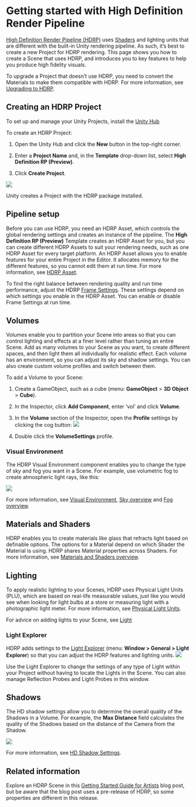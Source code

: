 # Getting started with High Definition Render Pipeline

[High Definition Render Pipeline (HDRP)](index.html) uses [Shaders](https://docs.unity3d.com/Manual/class-Shader.html) and lighting units that are different with the built-in Unity rendering pipeline. As such, it’s best to create a new Project for HDRP rendering. This page shows you how to create a Scene that uses HDRP, and introduces you to key features to help you produce high fidelity visuals.

To upgrade a Project that doesn’t use HDRP, you need to convert the Materials to make them compatible with HDRP. For more information, see [Upgrading to HDRP](Upgrading-to-HDRP.html). 

## Creating an HDRP Project

To set up and manage your Unity Projects, install the [Unity Hub](https://docs.unity3d.com/Manual/GettingStartedInstallingHub.html)

To create an HDRP Project:

1. Open the Unity Hub and click the __New__ button in the top-right corner.

2. Enter a __Project Name__ and, in the __Template__ drop-down list, select __High Definition RP (Preview)__.

3. Click __Create Project__.

![](Images/GettingStarted1.png)

Unity creates a Project with the HDRP package installed.

## Pipeline setup

Before you can use HDRP, you need an HDRP Asset, which controls the global rendering settings and creates an instance of the pipeline. The __High Definition RP (Preview)__ Template creates an HDRP Asset for you, but you can create different HDRP Assets to suit your rendering needs, such as one HDRP Asset for every target platform. An HDRP Asset allows you to enable features for your entire Project in the Editor. It allocates memory for the different features, so you cannot edit them at run time. For more information, see [HDRP Asset](HDRP-Asset.html).

To find the right balance between rendering quality and run time performance, adjust the HDRP [Frame Settings](Frame-Settings.html). These settings depend on which settings you enable in the HDRP Asset. You can enable or disable Frame Settings at run time.

## Volumes

Volumes enable you to partition your Scene into areas so that you can control lighting and effects at a finer level rather than tuning an entire Scene. Add as many volumes to your Scene as you want, to create different spaces, and then light them all individually for realistic effect. Each volume has an environment, so you can adjust its sky and shadow settings. You can also create custom volume profiles and switch between them.

To add a Volume to your Scene:

1. Create a GameObject, such as a cube (menu: __GameObject__ > __3D Object__ > __Cube__).
2. In the Inspector, click __Add Component__, enter ‘vol’ and click __Volume__.
3. In the __Volume__ section of the Inspector, open the __Profile__ settings by clicking the cog button:
![](Images/GettingStarted2.png)

4. Double click the __VolumeSettings__ profile. 

### Visual Environment

The HDRP Visual Environment component enables you to change the type of sky and fog you want in a Scene. For example, use volumetric fog to create atmospheric light rays, like this:

![](Images/GettingStarted3.png)

For more information, see [Visual Environment](Visual-Environment.html), [Sky overview](Sky-Overview.html) and [Fog overview](Fog-Overview.html).

## Materials and Shaders

HDRP enables you to create materials like glass that refracts light based on definable options. The options for a Material depend on which Shader the Material is using. HDRP shares Material properties across Shaders. For more information, see [Materials and Shaders overview](Materials-Shaders-Overview.html).

## Lighting

To apply realistic lighting to your Scenes, HDRP uses Physical Light Units (PLU), which are based on real-life measurable values, just like you would see when looking for light bulbs at a store or measuring light with a photographic light meter. For more information, see [Physical Light Units](Physical-Light-Units.html).

For advice on adding lights to your Scene, see [Light](Light-Component.html)

### Light Explorer

HDRP adds settings to the [Light Explorer](https://docs.unity3d.com/Manual/LightingExplorer.html) (menu: __Window > General > Light Explorer__) so that you can adjust the HDRP features and lighting units. ![](Images/GettingStarted4.png)

Use the Light Explorer to change the settings of any type of Light within your Project without having to locate the Lights in the Scene. You can also manage Reflection Probes and Light Probes in this window.

## Shadows

The HD shadow settings allow you to determine the overall quality of the Shadows in a Volume. For example, the __Max Distance__ field calculates the quality of the Shadows based on the distance of the Camera from the Shadow.

![](Images/GettingStarted5.gif)

For more information, see [HD Shadow Settings](HD-Shadow-Settings.html).

## Related information

Explore an HDRP Scene in this [Getting Started Guide for Artists](https://blogs.unity3d.com/2018/09/24/the-high-definition-render-pipeline-getting-started-guide-for-artists/) blog post, but be aware that the blog post uses a pre-release of HDRP, so some properties are different in this release.

